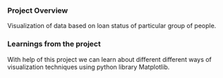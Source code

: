 ### Project Overview

 Visualization of data based on loan status of particular group of people.


### Learnings from the project

 With help of this project we can learn about different different ways of visualization techniques using python library Matplotlib.


